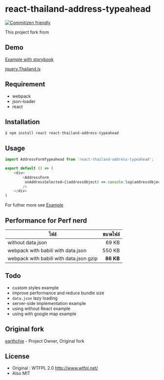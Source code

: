 # react-thailand-address-typeahead
[![Commitizen friendly](https://img.shields.io/badge/commitizen-friendly-brightgreen.svg)](http://commitizen.github.io/cz-cli/)

This project fork from

## Demo
[Example with storybook]()

[jquery.Thailand.js](https://github.com/earthchie/jquery.Thailand.js)

## Requirement
- webpack
- json-loader
- react
## Installation
```
$ npm install react react-thailand-address-typeahead
```

## Usage
```js
import AddressFormTypeahead from 'react-thailand-address-typeahead';

export default () => (
    <div>
        <AddressForm
         onAddressSelected={(addressObject) => console.log(addressObject)} 
        />
    </div>
)
```
For futher more see [Example](./example/index.js)

## Performance for Perf nerd

| ไฟล์ | ขนาดไฟล์ |
| --- | ---:|
| without data.json | 69 KB 
| webpack with babili with data.json | 550 KB |
| webpack with babili with data.json gzip | **86 KB** |

## Todo
- custom styles example
- improve performance and reduce bundle size
- `data.json` lazy loading
- server-side implementation example
- using without React example
- using with google map example

## Original fork
[earthchie](https://github.com/earthchie/) - Project Owner, Original fork

## License
- Original : WTFPL 2.0 http://www.wtfpl.net/
- Also MIT
